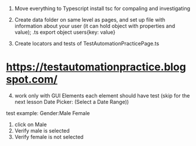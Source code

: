 1. Move everything to Typescript
   install tsc for compaling and investigating

2. Create data folder on same level as pages, and set up file with information about your user (it can hold object with properties and value); .ts export object users{key: value}

3. Create locators and tests of TestAutomationPracticePage.ts

# https://testautomationpractice.blogspot.com/

4. work only with GUI Elements each element should have test
   (skip for the next lesson Date Picker: (Select a Date Range))

test example: Gender:Male Female

1. click on Male
2. Verify male is selected
3. Verify female is not selected
